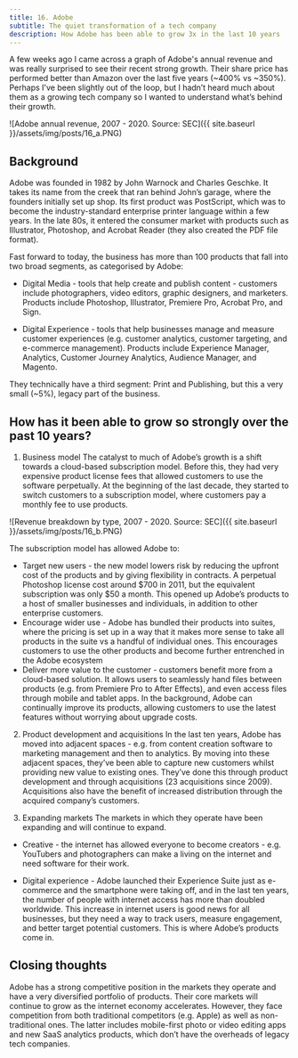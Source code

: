 ```yaml
---
title: 16. Adobe
subtitle: The quiet transformation of a tech company
description: How Adobe has been able to grow 3x in the last 10 years
---
```


A few weeks ago I came across a graph of Adobe's annual revenue and was really surprised to see their recent strong growth. Their share price has performed better than Amazon over the last five years (~400% vs ~350%). Perhaps I've been slightly out of the loop, but I hadn’t heard much about them as a growing tech company so I wanted to understand what’s behind their growth.

![Adobe annual revenue, 2007 - 2020. Source: SEC]({{ site.baseurl }}/assets/img/posts/16_a.PNG)

## Background
Adobe was founded in 1982 by John Warnock and Charles Geschke. It takes its name from the creek that ran behind John’s garage, where the founders initially set up shop. Its first product was PostScript, which was to become the industry-standard enterprise printer language within a few years. In the late 80s, it entered the consumer market with products such as Illustrator, Photoshop, and Acrobat Reader (they also created the PDF file format).

Fast forward to today, the business has more than 100 products that fall into two broad segments, as categorised by Adobe:

- Digital Media - tools that help create and publish content - customers include photographers, video editors, graphic designers, and marketers. Products include Photoshop, Illustrator, Premiere Pro, Acrobat Pro, and Sign.

- Digital Experience - tools that help businesses manage and measure customer experiences (e.g. customer analytics, customer targeting, and e-commerce management). Products include Experience Manager, Analytics, Customer Journey Analytics, Audience Manager, and Magento.

They technically have a third segment: Print and Publishing, but this a very small (~5%), legacy part of the business.

## How has it been able to grow so strongly over the past 10 years?
1.  Business model
The catalyst to much of Adobe’s growth is a shift towards a cloud-based subscription model. Before this, they had very expensive product license fees that allowed customers to use the software perpetually. At the beginning of the last decade, they started to switch customers to a subscription model, where customers pay a monthly fee to use products.

![Revenue breakdown by type, 2007 - 2020. Source: SEC]({{ site.baseurl }}/assets/img/posts/16_b.PNG)

The subscription model has allowed Adobe to:
-    Target new users - the new model lowers risk by reducing the upfront cost of the products and by giving flexibility in contracts. A perpetual Photoshop license cost around $700 in 2011, but the equivalent subscription was only $50 a month. This opened up Adobe’s products to a host of smaller businesses and individuals, in addition to other enterprise customers.
-    Encourage wider use - Adobe has bundled their products into suites, where the pricing is set up in a way that it makes more sense to take all products in the suite vs a handful of individual ones. This encourages customers to use the other products and become further entrenched in the Adobe ecosystem
-    Deliver more value to the customer - customers benefit more from a cloud-based solution. It allows users to seamlessly hand files between products (e.g. from Premiere Pro to After Effects), and even access files through mobile and tablet apps. In the background, Adobe can continually improve its products, allowing customers to use the latest features without worrying about upgrade costs.


2.  Product development and acquisitions
In the last ten years, Adobe has moved into adjacent spaces - e.g. from content creation software to marketing management and then to analytics. By moving into these adjacent spaces, they’ve been able to capture new customers whilst providing new value to existing ones. They’ve done this through product development and through acquisitions (23 acquisitions since 2009). Acquisitions also have the benefit of increased distribution through the acquired company’s customers.

3.  Expanding markets
The markets in which they operate have been expanding and will continue to expand.

-    Creative - the internet has allowed everyone to become creators - e.g. YouTubers and photographers can make a living on the internet and need software for their work.

-    Digital experience - Adobe launched their Experience Suite just as e-commerce and the smartphone were taking off, and in the last ten years, the number of people with internet access has more than doubled worldwide. This increase in internet users is good news for all businesses, but they need a way to track users, measure engagement, and better target potential customers. This is where Adobe’s products come in.

## Closing thoughts
Adobe has a strong competitive position in the markets they operate and have a very diversified portfolio of products. Their core markets will continue to grow as the internet economy accelerates. However, they face competition from both traditional competitors (e.g. Apple) as well as non-traditional ones. The latter includes mobile-first photo or video editing apps and new SaaS analytics products, which don’t have the overheads of legacy tech companies.
